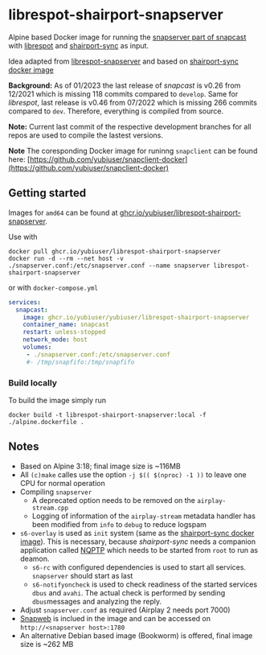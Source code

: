 # librespot-shairport-snapserver

Alpine based Docker image for running the [snapserver part of snapcast](https://github.com/badaix/snapcast) with
[librespot](https://github.com/librespot-org/librespot) and [shairport-sync](https://github.com/mikebrady/shairport-sync) as input.

Idea adapted from [librespot-snapserver](https://github.com/djmaze/librespot-snapserver) and based on [shairport-sync docker image](https://github.com/mikebrady/shairport-sync/tree/master/docker)

 **Background:** As of 01/2023 the last release of *snapcast* is v0.26 from 12/2021 which is missing 118 commits compared to `develop`.
 Same for *librespot*, last release is v0.46 from 07/2022 which is missing 266 commits compared to `dev`.
 Therefore, everything is compiled from source.

 **Note:** Current last commit of the respective development branches for all repos are used to compile the lastest versions.

 **Note** The coresponding Docker image for runinng `snapclient` can be found here: [https://github.com/yubiuser/snapclient-docker](https://github.com/yubiuser/snapclient-docker)

## Getting started

Images for `amd64` can be found at [ghcr.io/yubiuser/librespot-shairport-snapserver](ghcr.io/yubiuser/librespot-shairport-snapserver).

Use with

```plain
docker pull ghcr.io/yubiuser/librespot-shairport-snapserver
docker run -d --rm --net host -v ./snapserver.conf:/etc/snapserver.conf --name snapserver librespot-shairport-snapserver
```

or with `docker-compose.yml`

```yml
services:
  snapcast:
    image: ghcr.io/yubiuser/yubiuser/librespot-shairport-snapserver
    container_name: snapcast
    restart: unless-stopped
    network_mode: host
    volumes:
     - ./snapserver.conf:/etc/snapserver.conf
     #- /tmp/snapfifo:/tmp/snapfifo
```

### Build locally

To build the image simply run

`docker build -t librespot-shairport-snapserver:local -f ./alpine.dockerfile .`


## Notes

- Based on Alpine 3:18; final image size is ~116MB
- All `(c)make` calles use the option `-j $(( $(nproc) -1 ))` to leave one CPU for normal operation
- Compiling `snapserver`
  - A deprecated option needs to be removed on the `airplay-stream.cpp`
  - Logging of information of the `airplay-stream` metadata handler has been modified from `info` to `debug` to reduce logspam
- `s6-overlay` is used as `init` system (same as the [shairport-sync docker image](https://github.com/mikebrady/shairport-sync/tree/master/docker)). This is necessary, because *shairport-sync* needs a companion application called [NQPTP](https://github.com/mikebrady/nqptp) which needs to be started from `root` to run as deamon.
  - `s6-rc` with configured dependencies is used to start all services. `snapserver` should start as last
  - `s6-notifyoncheck` is used to check readiness of the started services `dbus` and `avahi`. The actual check is performed by sending `dbus`messages and analyzing the reply.
- Adjust `snapserver.conf` as required (Airplay 2 needs port 7000)
- [Snapweb](https://github.com/badaix/snapweb) is inclued in the image and can be accessed on `http://<snapserver host>:1780`
- An alternative Debian based image (Bookworm) is offered, final image size is ~262 MB
